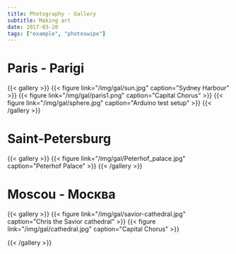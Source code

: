 ```yaml
---
title: Photography - Gallery
subtitle: Making art
date: 2017-03-20
tags: ["example", "photoswipe"]
---
```

# Paris - Parigi

{{< gallery >}}
{{< figure link="/img/gal/sun.jpg" caption="Sydney Harbour" >}}
{{< figure link="/img/gal/paris1.png" caption="Capital Chorus" >}}
{{< figure link="/img/gal/sphere.jpg" caption="Arduino test setup" >}}
{{< /gallery >}}

# Saint-Petersburg

{{< gallery >}}
{{< figure link="/img/gal/Peterhof_palace.jpg" caption="Peterhof Palace" >}}
{{< /gallery >}}

# Moscou - Москва

{{< gallery >}}
{{< figure link="/img/gal/savior-cathedral.jpg" caption="Chris the Savior cathedral" >}}
{{< figure link="/img/gal/cathedral.jpg" caption="Capital Chorus" >}}

{{< /gallery >}}
